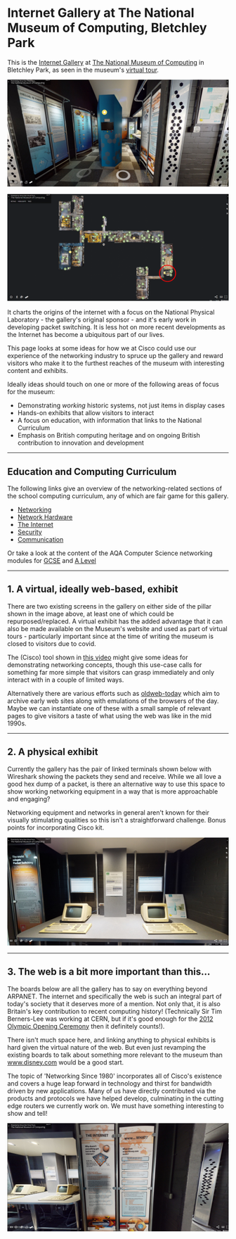 # Internet Gallery at The National Museum of Computing, Bletchley Park

This is the [Internet Gallery](https://www.tnmoc.org/npl-gallery) at [The National Museum of Computing](https://www.tnmoc.org/) in Bletchley Park, as seen in the museum's [virtual tour](https://www.tnmoc.org/3d-virtual-tour).

![Internet Gallery](assets/images/internet_00.png)

![Map](assets/images/map.png)

It charts the origins of the internet with a focus on the National Physical Laboratory - the gallery's original sponsor - and it's early work in developing packet switching. It is less hot on more recent developments as the Internet has become a ubiquitous part of our lives.

This page looks at some ideas for how we at Cisco could use our experience of the networking industry to spruce up the gallery and reward visitors who make it to the furthest reaches of the museum with interesting content and exhibits.

Ideally ideas should touch on one or more of the following areas of focus for the museum:

* Demonstrating _working_ historic systems, not just items in display cases
* Hands-on exhibits that allow visitors to interact
* A focus on education, with information that links to the National Curriculum
* Emphasis on British computing heritage and on ongoing British contribution to innovation and development

---

## Education and Computing Curriculum

The following links give an overview of the networking-related sections of the school computing curriculum, any of which are fair game for this gallery.

* [Networking](https://isaaccomputerscience.org/topics/networking)
* [Network Hardware](https://isaaccomputerscience.org/topics/network_hardware)
* [The Internet](https://isaaccomputerscience.org/topics/the_internet)
* [Security](https://isaaccomputerscience.org/topics/security)
* [Communication](https://isaaccomputerscience.org/topics/communication)

Or take a look at the content of the AQA Computer Science networking modules for [GCSE](https://www.aqa.org.uk/subjects/computer-science-and-it/gcse/computer-science-8520/subject-content/fundamentals-of-computer-networks) and [A Level](https://www.aqa.org.uk/subjects/computer-science-and-it/as-and-a-level/computer-science-7516-7517/subject-content-a-level/fundamentals-of-communication-and-networking)

---

## 1. A virtual, ideally web-based, exhibit

There are two existing screens in the gallery on either side of the pillar shown in the image above, at least one of which could be repurposed/replaced. A virtual exhibit has the added advantage that it can also be made available on the Museum's website and used as part of virtual tours - particularly important since at the time of writing the museum is closed to visitors due to covid.

The (Cisco) tool shown in [this video](https://www.open.edu/openlearn/ocw/mod/oucontent/view.php?id=48444&section=3.10) might give some ideas for demonstrating networking concepts, though this use-case calls for something far more simple that visitors can grasp immediately and only interact with in a couple of limited ways.

Alternatively there are various efforts such as [oldweb-today](https://github.com/oldweb-today/oldweb-today) which aim to archive early web sites along with emulations of the browsers of the day. Maybe we can instantiate one of these with a small sample of relevant pages to give visitors a taste of what using the web was like in the mid 1990s.

---

## 2. A physical exhibit

Currently the gallery has the pair of linked terminals shown below with Wireshark showing the packets they send and receive. While we all love a good hex dump of a packet, is there an alternative way to use this space to show working networking equipment in a way that is more approachable and engaging?

Networking equipment and networks in general aren't known for their visually stimulating qualities so this isn't a straightforward challenge. Bonus points for incorporating Cisco kit.

![Internet Gallery](assets/images/internet_03.png)

---

## 3. The web is a bit more important than this...

The boards below are all the gallery has to say on everything beyond ARPANET. The internet and specifically the web is such an integral part of today's society that it deserves more of a mention. Not only that, it is also Britain's key contribution to recent computing history! (Technically Sir Tim Berners-Lee was working at CERN, but if it's good enough for the [2012 Olympic Opening Ceremony](https://www.zdnet.com/article/web-inventor-tim-berners-lee-stars-in-olympics-opening-ceremony/) then it definitely counts!).

There isn't much space here, and linking anything to physical exhibits is hard given the virtual nature of the web. But even just revamping the existing boards to talk about something more relevant to the museum than www.disney.com would be a good start.

The topic of 'Networking Since 1980' incorporates all of Cisco's existence and covers a huge leap forward in technology and thirst for bandwidth driven by new applications. Many of us have directly contributed via the products and protocols we have helped develop, culminating in the cutting edge routers we currently work on. We must have something interesting to show and tell!

![web](assets/images/internet_05.png)